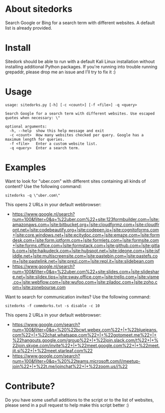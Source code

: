# About sitedorks
Search Google or Bing for a search term with different websites. A default list is already provided.

# Install
Sitedork should be able to run with a default Kali Linux installation without installing additional Python packages. If you're running into trouble running grepaddr, please drop me an issue and I'll try to fix it :)

# Usage
```
usage: sitedorks.py [-h] [-c <count>] [-f <file>] -q <query>

Search Google for a search term with different websites. Use escaped quotes when necessary: \"

optional arguments:
  -h, --help  show this help message and exit
  -c <count>  How many websites checked per query. Google has a maximum length for queries.
  -f <file>   Enter a custom website list.
  -q <query>  Enter a search term.
```
# Examples
Want to look for "uber.com" with different sites containing all kinds of content? Use the following command:
```
sitedorks -q \"uber.com\"
```
This opens 2 URLs in your default webbrowser:

* https://www.google.nl/search?num=100&filter=0&q=%22uber.com%22+site:123formbuilder.com+|site:amazonaws.com+|site:bitbucket.org+|site:cloudformz.com+|site:cloudfront.net+|site:codebeautify.org+|site:codepen.io+|site:cognitoforms.com+|site:core.windows.net+|site:ecitydoc.com+|site:emaze.com+|site:formdesk.com+|site:form.jotform.com+|site:formlets.com+|site:formsite.com+|site:forms.office.com+|site:formstack.com+|site:github.com+|site:gitlab.com+|site:haikudeck.com+|site:hubspot.net+|site:ideone.com+|site:jsfiddle.net+|site:multiscreensite.com+|site:pastebin.com+|site:pastefs.com+|site:pastelink.net+|site:prezi.com+|site:repl.it+|site:slidebean.com
* https://www.google.nl/search?num=100&filter=0&q=%22uber.com%22+site:slides.com+|site:slideshare.net+|site:slidex.tips+|site:sway.office.com+|site:trello.com+|site:visme.co+|site:webflow.com+|site:wufoo.com+|site:ziladoc.com+|site:zoho.com+|site:zonebourse.com

Want to search for communication invites? Use the following command:
```
sitedorks -f commdorks.txt -s disable -c 10
```
This opens 2 URLs in your default webbrowser:

* https://www.google.com/search?num=100&filter=0&q=%20%22bcwt.webex.com%22+|+%22bluejeans.com%22+|+%22chat.whatsapp.com%22+|+%22gotomeet.me%22+|+%22hangouts.google.com/group%22+|+%22join.slack.com/t%22+|+%22join.skype.com/invite%22+|+%22meet.google.com%22+|+%22meet.jit.si%22+|+%22meet.starleaf.com%22
* https://www.google.com/search?num=100&filter=0&q=%20%22teams.microsoft.com/l/meetup-join%22+|+%22t.me/joinchat%22+|+%22zoom.us/j%22

# Contribute?
Do you have some usefull additions to the script or to the list of websites, please send in a pull request to help make this script better :)
